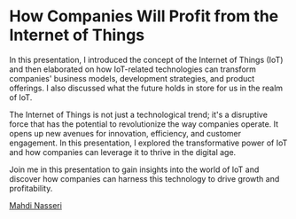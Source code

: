 # How Companies Will Profit from the Internet of Things

In this presentation, I introduced the concept of the Internet of Things (IoT) and then elaborated on how IoT-related technologies can transform companies' business models, development strategies, and product offerings. I also discussed what the future holds in store for us in the realm of IoT.

The Internet of Things is not just a technological trend; it's a disruptive force that has the potential to revolutionize the way companies operate. It opens up new avenues for innovation, efficiency, and customer engagement. In this presentation, I explored the transformative power of IoT and how companies can leverage it to thrive in the digital age.

Join me in this presentation to gain insights into the world of IoT and discover how companies can harness this technology to drive growth and profitability.

[Mahdi Nasseri](mailto:mahdi.nasseri@gmail.com)
